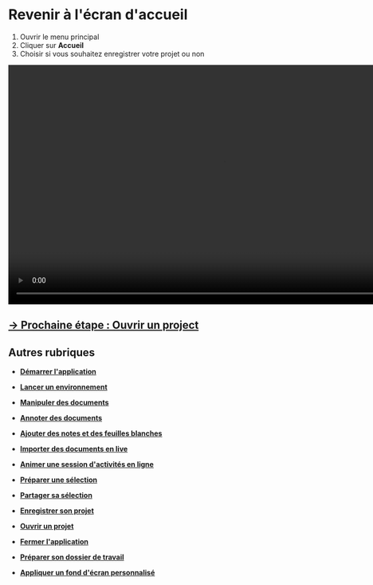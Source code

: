 # Revenir à l'écran d'accueil

1. Ouvrir le menu principal
2. Cliquer sur **Accueil**
3. Choisir si vous souhaitez enregistrer votre projet ou non

<video controls muted loop autoplay width="864" height="480">
	<source src="./media/back-home.mp4" type="video/mp4">
</video>


## [&rarr; Prochaine étape : Ouvrir un project](./open-project.md)

## Autres rubriques
* [**Démarrer l'application**](./start-app.md)
* [**Lancer un environnement**](./new-universe.md)
* [**Manipuler des documents**](./manipulate-doc.md)
* [**Annoter des documents**](./annotate.md)
* [**Ajouter des notes et des feuilles blanches**](./add-notes.md)
* [**Importer des documents en live**](./import-docs.md)
* [**Animer une session d'activités en ligne**](./companion.md)
* [**Préparer une sélection**](./prepare-selection.md)
* [**Partager sa sélection**](./share-selection.md)
* [**Enregistrer son projet**](./save-project.md)
* [**Ouvrir un projet**](./open-project.md)
* [**Fermer l'application**](./close-app.md)

* [**Préparer son dossier de travail**](./prepare-content.md)
* [**Appliquer un fond d'écran personnalisé**](./change-background.md)
